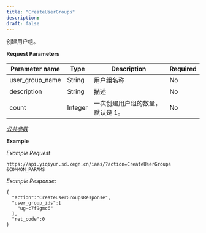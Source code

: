 ```yaml
---
title: "CreateUserGroups"
description: 
draft: false
---
```




创建用户组。

**Request Parameters**

| Parameter name | Type | Description | Required |
| --- | --- | --- | --- |
| user_group_name | String | 用户组名称 | No |
| description | String | 描述 | No |
| count | Integer | 一次创建用户组的数量，默认是 1。 | No |

[_公共参数_](../../../parameters/)

**Example**

_Example Request_

```
https://api.yiqiyun.sd.cegn.cn/iaas/?action=CreateUserGroups
&COMMON_PARAMS
```

_Example Response_:

```
{
  "action":"CreateUserGroupsResponse",
  "user_group_ids":[
    "ug-c7f9gmc6"
  ],
  "ret_code":0
}
```
